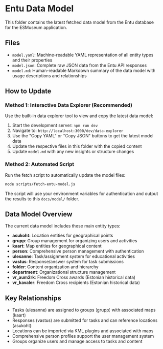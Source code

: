 # Entu Data Model

This folder contains the latest fetched data model from the Entu database for the ESMuseum application.

## Files

- `model.yaml`: Machine-readable YAML representation of all entity types and their properties
- `model.json`: Complete raw JSON data from the Entu API responses
- `model.md`: Human-readable Markdown summary of the data model with usage descriptions and relationships

## How to Update

### Method 1: Interactive Data Explorer (Recommended)

Use the built-in data explorer tool to view and copy the latest data model:

1. Start the development server: `npm run dev`
2. Navigate to: `http://localhost:3000/dev/data-explorer`
3. Use the "Copy YAML" or "Copy JSON" buttons to get the latest model data
4. Update the respective files in this folder with the copied content
5. Update `model.md` with any new insights or structure changes

### Method 2: Automated Script

Run the fetch script to automatically update the model files:

```bash
node scripts/fetch-entu-model.js
```

The script will use your environment variables for authentication and output the results to this `docs/model/` folder.

## Data Model Overview

The current data model includes these main entity types:

- **asukoht**: Location entities for geographical points
- **grupp**: Group management for organizing users and activities  
- **kaart**: Map entities for geographical content
- **person**: Comprehensive person management with authentication
- **ulesanne**: Task/assignment system for educational activities
- **vastus**: Response/answer system for task submissions
- **folder**: Content organization and hierarchy
- **department**: Organizational structure management
- **vr_aum2rk**: Freedom Cross awards (Estonian historical data)
- **vr_kavaler**: Freedom Cross recipients (Estonian historical data)

## Key Relationships

- Tasks (ulesanne) are assigned to groups (grupp) with associated maps (kaart)
- Responses (vastus) are submitted for tasks and can reference locations (asukoht)
- Locations can be imported via KML plugins and associated with maps
- Comprehensive person profiles support the user management system
- Groups organize users and manage access to tasks and content
